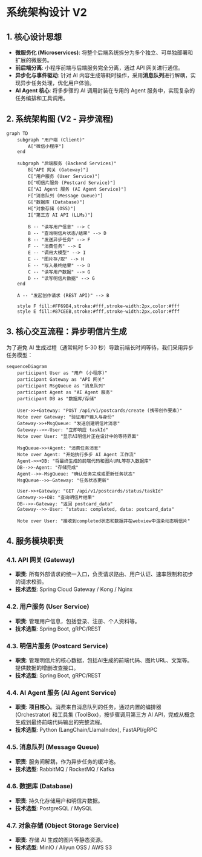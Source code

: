 # 系统架构设计 V2

## 1. 核心设计思想

- **微服务化 (Microservices)**: 将整个后端系统拆分为多个独立、可单独部署和扩展的微服务。
- **前后端分离**: 小程序前端与后端服务完全分离，通过 API 网关进行通信。
- **异步化与事件驱动**: 针对 AI 内容生成等耗时操作，采用**消息队列**进行解耦，实现异步任务处理，优化用户体验。
- **AI Agent 核心**: 将多步骤的 AI 调用封装在专用的 Agent 服务中，实现复杂的任务编排和工具调用。

## 2. 系统架构图 (V2 - 异步流程)

```mermaid
graph TD
    subgraph "用户端 (Client)"
        A["微信小程序"]
    end

    subgraph "后端服务 (Backend Services)"
        B["API 网关 (Gateway)"]
        C["用户服务 (User Service)"]
        D["明信片服务 (Postcard Service)"]
        E["AI Agent 服务 (AI Agent Service)"]
        F["消息队列 (Message Queue)"]
        G["数据库 (Database)"]
        H["对象存储 (OSS)"]
        I["第三方 AI API (LLMs)"]

        B -- "读写用户信息" --> C
        B -- "查询明信片状态/结果" --> D
        B -- "发送异步任务" --> F
        F -- "消费任务" --> E
        E -- "调用大模型" --> I
        E -- "图片存/取" --> H
        E -- "写入最终结果" --> D
        C -- "读写用户数据" --> G
        D -- "读写明信片数据" --> G
    end

    A -- "发起创作请求 (REST API)" --> B
    
    style F fill:#FF69B4,stroke:#fff,stroke-width:2px,color:#fff
    style E fill:#87CEEB,stroke:#fff,stroke-width:2px,color:#fff
```

## 3. 核心交互流程：异步明信片生成

为了避免 AI 生成过程（通常耗时 5-30 秒）导致前端长时间等待，我们采用异步任务模型：

```mermaid
sequenceDiagram
    participant User as "用户 (小程序)"
    participant Gateway as "API 网关"
    participant MsgQueue as "消息队列"
    participant Agent as "AI Agent 服务"
    participant DB as "数据库/存储"

    User->>+Gateway: "POST /api/v1/postcards/create (携带创作要素)"
    Note over Gateway: "验证用户输入与身份"
    Gateway->>+MsgQueue: "发送创建明信片消息"
    Gateway-->>-User: "立即响应 taskId"
    Note over User: "显示AI明信片正在设计中的等待界面"

    MsgQueue->>+Agent: "消费任务消息"
    Note over Agent: "开始执行多步 AI Agent 工作流"
    Agent->>+DB: "将最终生成的前端代码和图片URL等存入数据库"
    DB-->>-Agent: "存储完成"
    Agent-->>-MsgQueue: "确认任务完成或更新任务状态"
    MsgQueue-->>-Gateway: "任务状态更新"

    User->>+Gateway: "GET /api/v1/postcards/status/taskId"
    Gateway->>+DB: "查询明信片结果"
    DB-->>-Gateway: "返回 postcard_data"
    Gateway-->>-User: "status: completed, data: postcard_data"
    
    Note over User: "接收到completed状态和数据并在webview中渲染动态明信片"
```

## 4. 服务模块职责

### 4.1. API 网关 (Gateway)
- **职责**: 所有外部请求的统一入口，负责请求路由、用户认证、速率限制和初步的请求校验。
- **技术选型**: Spring Cloud Gateway / Kong / Nginx

### 4.2. 用户服务 (User Service)
- **职责**: 管理用户信息，包括登录、注册、个人资料等。
- **技术选型**: Spring Boot, gRPC/REST

### 4.3. 明信片服务 (Postcard Service)
- **职责**: 管理明信片的核心数据，包括AI生成的前端代码、图片URL、文案等。提供数据的增删改查接口。
- **技术选型**: Spring Boot, gRPC/REST

### 4.4. AI Agent 服务 (AI Agent Service)
- **职责**: **项目核心**。消费来自消息队列的任务，通过内置的编排器 (Orchestrator) 和工具集 (ToolBox)，按步骤调用第三方 AI API，完成从概念生成到最终前端代码输出的完整流程。
- **技术选型**: Python (LangChain/LlamaIndex), FastAPI/gRPC

### 4.5. 消息队列 (Message Queue)
- **职责**: 服务间解耦，作为异步任务的缓冲池。
- **技术选型**: RabbitMQ / RocketMQ / Kafka

### 4.6. 数据库 (Database)
- **职责**: 持久化存储用户和明信片数据。
- **技术选型**: PostgreSQL / MySQL

### 4.7. 对象存储 (Object Storage Service)
- **职责**: 存储 AI 生成的图片等静态资源。
- **技术选型**: MinIO / Aliyun OSS / AWS S3 